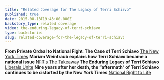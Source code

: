 ```yaml
---
title: "Related Coverage for The Legacy of Terri Schiavo"
published: true
date: 2015-08-13T19:43:00.000Z
backstory_type: related coverage
video: the-enduring-legacy-of-terri-schiavo
type: backstories
slug: related-coverage-for-the-legacy-of-terri-schiavo
---
```


**From Private Ordeal to National Fight: The Case of Terri Schiavo**
[The New York Times](http://www.nytimes.com/2014/04/21/us/from-private-ordeal-to-national-fight-the-case-of-terri-schiavo.html)
**Mariam Weintraub explains how Terri Schiavo became a national issue**
[NPR's The Takeaway](http://www.thetakeaway.org/story/todays-highlights-april-21-2014/)
**The Enduring Legacy of Terri Schiavo**
[Liberals Unite](http://samuel-warde.com/2014/05/enduring-legacy-terri-schiavo/)
**Nine years after her death, the “aftermath” of Terri Schiavo continues to be distorted by the New York Times**
[National Right to Life](http://www.nationalrighttolifenews.org/news/2014/04/nine-years-after-her-death-the-aftermath-of-terri-schiavo-continues-to-be-distorted-by-the-new-york-times/#.VczyiYvGOx4)

